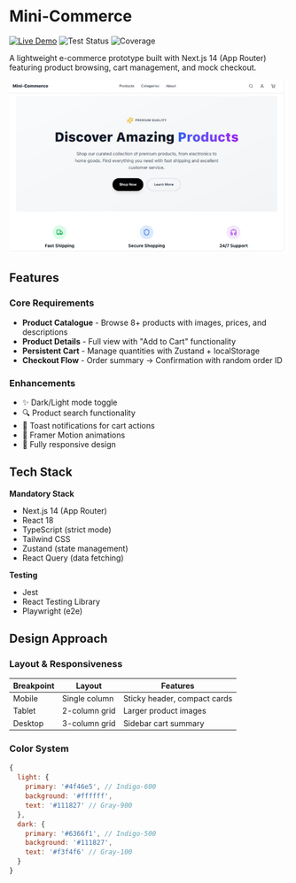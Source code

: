# Mini-Commerce

[![Live Demo](https://img.shields.io/badge/demo-live-brightgreen)](https://mini-commerce-liart.vercel.app/)
![Test Status](https://img.shields.io/badge/tests-3%20passed-brightgreen)
![Coverage](https://img.shields.io/badge/coverage-85%25-yellow)

A lightweight e-commerce prototype built with Next.js 14 (App Router) featuring product browsing, cart management, and mock checkout.

![Mini-Commerce Screenshot](/public/Mini-commerce.png)

## Features

### Core Requirements

- **Product Catalogue** - Browse 8+ products with images, prices, and descriptions
- **Product Details** - Full view with "Add to Cart" functionality
- **Persistent Cart** - Manage quantities with Zustand + localStorage
- **Checkout Flow** - Order summary → Confirmation with random order ID

### Enhancements

- ✨ Dark/Light mode toggle
- 🔍 Product search functionality
- 🛒 Toast notifications for cart actions
- 💅 Framer Motion animations
- 📱 Fully responsive design

## Tech Stack

**Mandatory Stack**

- Next.js 14 (App Router)
- React 18
- TypeScript (strict mode)
- Tailwind CSS
- Zustand (state management)
- React Query (data fetching)

**Testing**

- Jest
- React Testing Library
- Playwright (e2e)

## Design Approach

### Layout & Responsiveness

| Breakpoint | Layout        | Features                     |
| ---------- | ------------- | ---------------------------- |
| Mobile     | Single column | Sticky header, compact cards |
| Tablet     | 2-column grid | Larger product images        |
| Desktop    | 3-column grid | Sidebar cart summary         |

### Color System

```js
{
  light: {
    primary: '#4f46e5', // Indigo-600
    background: '#ffffff',
    text: '#111827' // Gray-900
  },
  dark: {
    primary: '#6366f1', // Indigo-500
    background: '#111827',
    text: '#f3f4f6' // Gray-100
  }
}
```